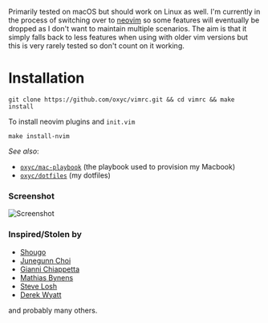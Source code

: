 Primarily tested on macOS but should work on Linux as well. I'm currently in the process of switching over to [neovim](https://neovim.io/) so some features will eventually be dropped as I don't want to maintain multiple scenarios. The aim is that it simply falls back to less features when using with older vim versions but this is very rarely tested so don't count on it working.

# Installation

    git clone https://github.com/oxyc/vimrc.git && cd vimrc && make install

To install neovim plugins and `init.vim`

    make install-nvim

*See also*:

- [`oxyc/mac-playbook`](https://github.com/oxyc/mac-playbook) (the playbook used to provision my Macbook)
- [`oxyc/dotfiles`](https://github.com/oxyc/dotfiles) (my dotfiles)

### Screenshot

![Screenshot](http://i.imgur.com/MFYk8fT.jpg)

### Inspired/Stolen by

- [Shougo](https://github.com/Shougo/shougo-s-github)
- [Junegunn Choi](https://github.com/junegunn/dotfiles)
- [Gianni Chiappetta](https://github.com/gf3/dotfiles)
- [Mathias Bynens](https://github.com/mathiasbynens/dotfiles)
- [Steve Losh](https://github.com/sjl/dotfiles)
- [Derek Wyatt](https://github.com/derekwyatt/vim-config)

and probably many others.
